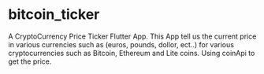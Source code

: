 # bitcoin_ticker

A CryptoCurrency Price Ticker Flutter App.
This App tell us the current price in various currencies such as (euros, pounds, dollor, ect..)
for various cryptocurrencies such as Bitcoin, Ethereum and Lite coins. Using coinApi to get the price.
